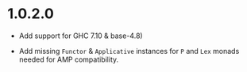 # 1.0.2.0

 - Add support for GHC 7.10 & base-4.8)

 - Add missing `Functor` & `Applicative` instances for `P` and `Lex`
   monads needed for AMP compatibility.
